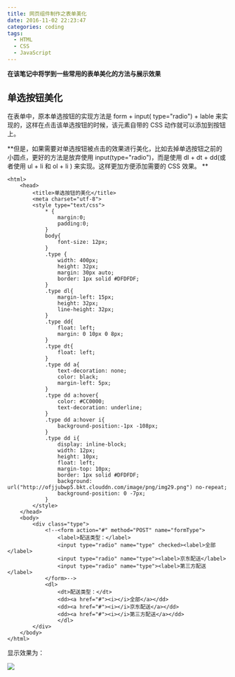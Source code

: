 ```yaml
---
title: 网页组件制作之表单美化
date: 2016-11-02 22:23:47
categories: coding
tags:
  - HTML
  - CSS
  - JavaScript
---
```


**在该笔记中将学到一些常用的表单美化的方法与展示效果**

## 单选按钮美化

在表单中，原本单选按钮的实现方法是 form + input( type="radio") + lable 来实现的，这样在点击该单选按钮的时候，该元素自带的 CSS 动作就可以添加到按钮上。

**但是，如果需要对单选按钮被点击的效果进行美化，比如去掉单选按钮之前的小圆点，更好的方法是放弃使用 input(type="radio")，而是使用 dl + dt + dd(或者使用 ul + li 和 ol + li ) 来实现。这样更加方便添加需要的 CSS 效果。 **

	<html>
	    <head>
	        <title>单选按钮的美化</title>
	        <meta charset="utf-8">
	        <style type="text/css">
	            * {
	                margin:0;
	                padding:0;
	            }
	            body{
	                font-size: 12px;
	            }
	            .type {
	                width: 400px;
	                height: 32px;
	                margin: 30px auto;
	                border: 1px solid #DFDFDF;
	            }
	            .type dl{
	                margin-left: 15px;
	                height: 32px;
	                line-height: 32px;
	            }
	            .type dd{
	                float: left;
	                margin: 0 10px 0 8px;
	            }
	            .type dt{
	                float: left;
	            }
	            .type dd a{
	                text-decoration: none;
	                color: black;
	                margin-left: 5px;
	            }
	            .type dd a:hover{
	                color: #CC0000;
	                text-decoration: underline;
	            }
	            .type dd a:hover i{
	                background-position:-1px -108px;
	            }
	            .type dd i{
	                display: inline-block;
	                width: 12px;
	                height: 10px;
	                float: left;
	                margin-top: 10px;
	                border: 1px solid #DFDFDF;
	                background: url("http://ofjjubwp5.bkt.clouddn.com/image/png/img29.png") no-repeat;
	                background-position: 0 -7px;
	            }
	        </style>
	    </head>
	    <body>
	        <div class="type">
	            <!--<form action="#" method="POST" name="formType">
	                <label>配送类型：</label>
	                <input type="radio" name="type" checked><label>全部</label>
	                <input type="radio" name="type"><label>京东配送</label>
	                <input type="radio" name="type"><label>第三方配送</label>
	            </form>-->
	            <dl>
	                <dt>配送类型：</dt>
	                <dd><a href="#"><i></i>全部</a></dd>
	                <dd><a href="#"><i></i>京东配送</a></dd>
	                <dd><a href="#"><i></i>第三方配送</a></dd>
	                </dl>
	        </div>
	    </body>
	</html>

显示效果为：

![](http://ofjjubwp5.bkt.clouddn.com/image/png/img30.PNG)

<!--more-->












